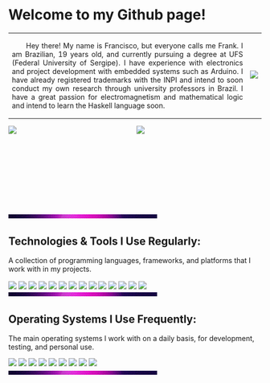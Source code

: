 # Welcome to my Github page!

<table>
  <tr>
    <td>
      <p align="justify">
        &emsp;&emsp;Hey there! My name is Francisco, but everyone calls me Frank. I am Brazilian, 19 years old, and currently pursuing a degree at UFS (Federal University of Sergipe). 
        I have experience with electronics and project development with embedded systems such as Arduino. I have already registered trademarks with the INPI and intend to soon         conduct my own research through university professors in Brazil. 
        I have a great passion for electromagnetism and mathematical logic and intend to learn the Haskell language soon.
      </p>
    </td>
      <td>
        <img src="https://darksiderconfessions.blog/wp-content/uploads/2020/08/r2d2saddestmoment.gif" width="400">
      </td>
  </tr>
</table>

<div style="display: flex; gap: 1%; align-items: center;">
    <img src="https://github-readme-stats.vercel.app/api?username=FrankSteps&show_icons=true&theme=tokyonight&include_all_commits=true&count_private=true&cache_seconds=1&ts=1694612345" style="flex: 1; height: 170px; object-fit: contain;">
    <img src="https://camo.githubusercontent.com/bcd2ae6e6bd17077c15f3598c1f6b663cd38c05a42c3996b3844419e18895b4d/68747470733a2f2f6769746875622d726561646d652d73746174732e76657263656c2e6170702f6170692f746f702d6c616e67732f3f757365726e616d653d4672616e6b5374657073266c61796f75743d636f6d70616374266c616e675f636f756e743d3136267468656d653d746f6b796f6e696768742663616368655f7365636f6e64733d312674733d31363934363132333435" style="flex: 1; height: 170px; object-fit: contain;">
</div>

<img src="vv3.gif">

## Technologies & Tools I Use Regularly:
 A collection of programming languages, frameworks, and platforms that I work with in my projects.

<div style="display: inline_block">
  <img align="center" src="https://img.shields.io/badge/C-43265c?style=for-the-badge&logo=c&logoColor=white">
  <img align="center" src="https://img.shields.io/badge/PIC-294172?style=for-the-badge&logo=c&logoColor=white">
  <img align="center" src="https://img.shields.io/badge/C%2B%2B-00599C?style=for-the-badge&logo=c%2B%2B&logoColor=white">
  <img align="center" src="https://img.shields.io/badge/Arduino-00979D?style=for-the-badge&logo=Arduino&logoColor=white">
  <img align="center" src="https://img.shields.io/badge/Python-3776AB?style=for-the-badge&logo=python&logoColor=white">
  <img align="center" src="https://img.shields.io/badge/Elixir-4E2A8E?style=for-the-badge&logo=elixir&logoColor=white">
  <img align="center" src="https://img.shields.io/badge/Haskell-5E5086?style=for-the-badge&logo=haskell&logoColor=white">
  <img align="center" src="https://img.shields.io/badge/Shell_Script-121011?style=for-the-badge&logo=gnu-bash&logoColor=white">
  <img align="center" src="https://img.shields.io/badge/HTML5-E34F26?style=for-the-badge&logo=html5&logoColor=white">
  <img align="center" src="https://img.shields.io/badge/CSS3-1572B6?style=for-the-badge&logo=css&logoColor=white">
  <img align="center" src="https://img.shields.io/badge/LaTex-00b2af?style=for-the-badge&logo=latex&logoColor=white">
  <img align="center" src="https://img.shields.io/badge/VS_Code-0078D4?style=for-the-badge&logo=visualstudiocode&logoColor=white">
  <img align="center" src="https://img.shields.io/badge/Raspberry%20Pi-A22846?style=for-the-badge&logo=Raspberry%20Pi&logoColor=white">
  <img align="center" src="https://img.shields.io/badge/GarageBand-CC5200?style=for-the-badge&logo=apple&logoColor=white">
</div>

<img src="vv3.gif">

## Operating Systems I Use Frequently:
 The main operating systems I work with on a daily basis, for development, testing, and personal use.

<div>
  <img src="https://img.shields.io/badge/Windows-0078D6?style=for-the-badge&logo=linux&logoColor=white">
  <img src="https://img.shields.io/badge/Raspberry%20Pi%20OS-A22846?style=for-the-badge&logo=Raspberry%20Pi&logoColor=white">
  <img src="https://img.shields.io/badge/Kubuntu-0077C4?style=for-the-badge&logo=kubuntu&logoColor=white">
  <img src="https://img.shields.io/badge/Fedora-294172?style=for-the-badge&logo=fedora&logoColor=white">
  <img src="https://img.shields.io/badge/Ubuntu-E95420?style=for-the-badge&logo=ubuntu&logoColor=white">
  <img src="https://img.shields.io/badge/Cachy_OS-43265c?style=for-the-badge&logo=arch-linux&logoColor=white">
  <img src="https://img.shields.io/badge/Debian-A81D33?style=for-the-badge&logo=debian&logoColor=white">
  <img src="https://img.shields.io/badge/Linux_Mint-87CF3E?style=for-the-badge&logo=linuxmint&logoColor=white">
  <img src="https://img.shields.io/badge/MacOS-000000?style=for-the-badge&logo=apple&logoColor=white">
</div>

<img src="vv3.gif">








